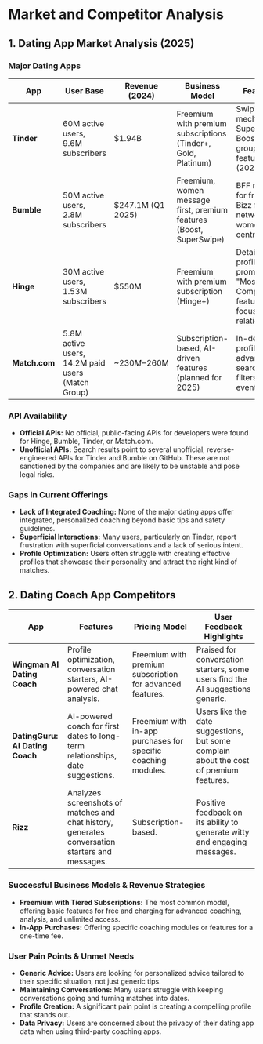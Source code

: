 # Market and Competitor Analysis

## 1. Dating App Market Analysis (2025)

### Major Dating Apps

| App | User Base | Revenue (2024) | Business Model | Features |
|---|---|---|---|---|
| **Tinder** | 60M active users, 9.6M subscribers | $1.94B | Freemium with premium subscriptions (Tinder+, Gold, Platinum) | Swiping mechanism, Super Likes, Boosts, group dating feature (2025) |
| **Bumble** | 50M active users, 2.8M subscribers | $247.1M (Q1 2025) | Freemium, women message first, premium features (Boost, SuperSwipe) | BFF mode for friends, Bizz for networking, women-centric |
| **Hinge** | 30M active users, 1.53M subscribers | $550M | Freemium with premium subscription (Hinge+) | Detailed profiles with prompts, "Most Compatible" feature, focuses on relationships |
| **Match.com** | 5.8M active users, 14.2M paid users (Match Group) | ~$230M-$260M | Subscription-based, AI-driven features (planned for 2025) | In-depth profiles, advanced search filters, live events |

### API Availability

*   **Official APIs:** No official, public-facing APIs for developers were found for Hinge, Bumble, Tinder, or Match.com.
*   **Unofficial APIs:** Search results point to several unofficial, reverse-engineered APIs for Tinder and Bumble on GitHub. These are not sanctioned by the companies and are likely to be unstable and pose legal risks.

### Gaps in Current Offerings

*   **Lack of Integrated Coaching:** None of the major dating apps offer integrated, personalized coaching beyond basic tips and safety guidelines.
*   **Superficial Interactions:** Many users, particularly on Tinder, report frustration with superficial conversations and a lack of serious intent.
*   **Profile Optimization:** Users often struggle with creating effective profiles that showcase their personality and attract the right kind of matches.

## 2. Dating Coach App Competitors

| App | Features | Pricing Model | User Feedback Highlights |
|---|---|---|---|
| **Wingman AI Dating Coach** | Profile optimization, conversation starters, AI-powered chat analysis. | Freemium with premium subscription for advanced features. | Praised for conversation starters, some users find the AI suggestions generic. |
| **DatingGuru: AI Dating Coach** | AI-powered coach for first dates to long-term relationships, date suggestions. | Freemium with in-app purchases for specific coaching modules. | Users like the date suggestions, but some complain about the cost of premium features. |
| **Rizz** | Analyzes screenshots of matches and chat history, generates conversation starters and messages. | Subscription-based. | Positive feedback on its ability to generate witty and engaging messages. |

### Successful Business Models & Revenue Strategies

*   **Freemium with Tiered Subscriptions:** The most common model, offering basic features for free and charging for advanced coaching, analysis, and unlimited access.
*   **In-App Purchases:** Offering specific coaching modules or features for a one-time fee.

### User Pain Points & Unmet Needs

*   **Generic Advice:** Users are looking for personalized advice tailored to their specific situation, not just generic tips.
*   **Maintaining Conversations:** Many users struggle with keeping conversations going and turning matches into dates.
*   **Profile Creation:** A significant pain point is creating a compelling profile that stands out.
*   **Data Privacy:** Users are concerned about the privacy of their dating app data when using third-party coaching apps.
